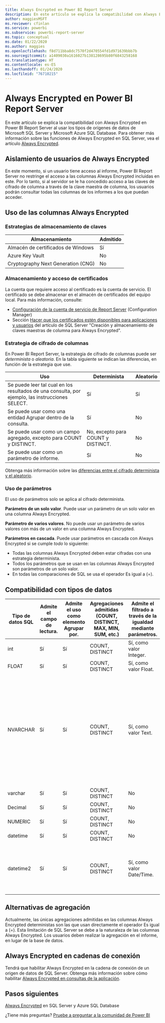 ```yaml
---
title: Always Encrypted en Power BI Report Server
description: En este artículo se explica la compatibilidad con Always Encrypted en Power BI Report Server al usar los tipos de orígenes de datos de Microsoft SQL Server y Microsoft Azure SQL Database.
author: maggiesMSFT
ms.reviewer: cfinlan
ms.service: powerbi
ms.subservice: powerbi-report-server
ms.topic: conceptual
ms.date: 01/22/2020
ms.author: maggies
ms.openlocfilehash: f8d711bba8dc7570f2d470554fd1d971639bbb7b
ms.sourcegitcommit: a1409030a1616027b138128695b80f6843258168
ms.translationtype: HT
ms.contentlocale: es-ES
ms.lasthandoff: 01/24/2020
ms.locfileid: "76710215"
---
```

# <a name="always-encrypted-in-power-bi-report-server"></a>Always Encrypted en Power BI Report Server

En este artículo se explica la compatibilidad con Always Encrypted en Power BI Report Server al usar los tipos de orígenes de datos de Microsoft SQL Server y Microsoft Azure SQL Database. Para obtener más información sobre las funciones de Always Encrypted en SQL Server, vea el artículo [Always Encrypted](https://docs.microsoft.com/sql/relational-databases/security/encryption/always-encrypted-database-engine).

## <a name="always-encrypted-user-isolation"></a>Aislamiento de usuarios de Always Encrypted

En este momento, si un usuario tiene acceso al informe, Power BI Report Server no restringe el acceso a las columnas Always Encrypted incluidas en este.  Por lo tanto, si al servidor se le ha concedido acceso a las claves de cifrado de columna a través de la clave maestra de columna, los usuarios podrán consultar todas las columnas de los informes a los que puedan acceder.

## <a name="always-encrypted-column-usage"></a>Uso de las columnas Always Encrypted

### <a name="key-storage-strategies"></a>Estrategias de almacenamiento de claves

|Almacenamiento  |Admitido  |
|---------|---------|
|Almacén de certificados de Windows | Sí |
|Azure Key Vault | No |
| Cryptography Next Generation (CNG) | No |

### <a name="certificate-storage-and-access"></a>Almacenamiento y acceso de certificados

La cuenta que requiere acceso al certificado es la cuenta de servicio. El certificado se debe almacenar en el almacén de certificados del equipo local. Para más información, consulte:

- [Configuración de la cuenta de servicio de Report Server](https://docs.microsoft.com/sql/reporting-services/install-windows/configure-the-report-server-service-account-ssrs-configuration-manager) (Configuration Manager)
- Sección [Hacer que los certificados estén disponibles para aplicaciones y usuarios](https://docs.microsoft.com/sql/relational-databases/security/encryption/create-and-store-column-master-keys-always-encrypted#making-certificates-available-to-applications-and-users) del artículo de SQL Server "Creación y almacenamiento de claves maestras de columna para Always Encrypted".

### <a name="column-encryption-strategy"></a>Estrategia de cifrado de columnas

En Power BI Report Server, la estrategia de cifrado de columnas puede ser *determinista* o *aleatoria*. En la tabla siguiente se indican las diferencias, en función de la estrategia que use.

|Uso  |Determinista  |Aleatorio  |
|---------|---------|---------|
|Se puede leer tal cual en los resultados de una consulta, por ejemplo, las instrucciones SELECT. | Sí  | Sí  |
|Se puede usar como una entidad Agrupar dentro de la consulta. | Sí | No |
|Se puede usar como un campo agregado, excepto para COUNT y DISTINCT. | No, excepto para COUNT y DISTINCT. | No |
|Se puede usar como un parámetro de informe. | Sí | No |

Obtenga más información sobre las [diferencias entre el cifrado determinista y el aleatorio](https://docs.microsoft.com/sql/relational-databases/security/encryption/always-encrypted-database-engine#selecting--deterministic-or-randomized-encryption).

### <a name="parameter-usage"></a>Uso de parámetros

El uso de parámetros solo se aplica al cifrado determinista.

**Parámetro de un solo valor**.  Puede usar un parámetro de un solo valor en una columna Always Encrypted.

**Parámetro de varios valores**. No puede usar un parámetro de varios valores con más de un valor en una columna Always Encrypted.

**Parámetros en cascada**. Puede usar parámetros en cascada con Always Encrypted si se cumple *todo* lo siguiente:

- Todas las columnas Always Encrypted deben estar cifradas con una estrategia determinista.
- Todos los parámetros que se usan en las columnas Always Encrypted son parámetros de un solo valor.
- En todas las comparaciones de SQL se usa el operador Es igual a (=).

## <a name="datatype-support"></a>Compatibilidad con tipos de datos

| Tipo de datos SQL | Admite el campo de lectura. | Admite el uso como elemento Agrupar por. | Agregaciones admitidas (COUNT, DISTINCT, MAX, MIN, SUM, etc.) | Admite el filtrado a través de la igualdad mediante parámetros. | Notas |
| --- | --- | --- | --- | --- | --- |
| int | Sí | Sí | COUNT, DISTINCT | Sí, como valor Integer. |   |
| FLOAT | Sí | Sí | COUNT, DISTINCT | Sí, como valor Float. |   |
| NVARCHAR | Sí | Sí | COUNT, DISTINCT | Sí, como valor Text. | El cifrado determinista debe usar una intercalación de columna con un criterio de ordenación binario 2 para columnas de caracteres. Vea el artículo de SQL Server [Always Encrypted](https://docs.microsoft.com/sql/relational-databases/security/encryption/always-encrypted-database-engine#selecting--deterministic-or-randomized-encryption) para obtener más información al respecto.  |
| varchar | Sí | Sí | COUNT, DISTINCT | No |   |
| Decimal | Sí | Sí | COUNT, DISTINCT | No |   |
| NUMERIC | Sí | Sí | COUNT, DISTINCT | No |   |
| datetime | Sí | Sí | COUNT, DISTINCT | No |   |
| datetime2 | Sí | Sí | COUNT, DISTINCT | Sí, como valor Date/Time. | Se admite si la columna no tiene ninguna precisión de milisegundos (es decir, no es datetime2(0)). |

## <a name="aggregation-alternatives"></a>Alternativas de agregación

Actualmente, las únicas agregaciones admitidas en las columnas Always Encrypted deterministas son las que usan directamente el operador Es igual a (=). Esta limitación de SQL Server se debe a la naturaleza de las columnas Always Encrypted. Los usuarios deben realizar la agregación en el informe, en lugar de la base de datos.

## <a name="always-encrypted-in-connection-strings"></a>Always Encrypted en cadenas de conexión

Tendrá que habilitar Always Encrypted en la cadena de conexión de un origen de datos de SQL Server. Obtenga más información sobre cómo habilitar [Always Encrypted en consultas de la aplicación](https://docs.microsoft.com/sql/relational-databases/security/encryption/develop-using-always-encrypted-with-net-framework-data-provider#enabling-always-encrypted-for-application-queries).

## <a name="next-steps"></a>Pasos siguientes

[Always Encrypted](https://docs.microsoft.com/sql/relational-databases/security/encryption/always-encrypted-database-engine) en SQL Server y Azure SQL Database

¿Tiene más preguntas? [Pruebe a preguntar a la comunidad de Power BI](https://community.powerbi.com/)

